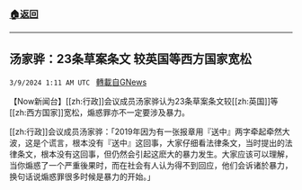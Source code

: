 ###  [:house:返回](README.md)
---


## 汤家骅：23条草案条文 较英国等西方国家宽松
`3/9/2024 1:11 AM UTC ` [轉載自GNews](https://gnews.org/articles/2378712)

【Now新闻台】[[zh:行政]]会议成员汤家骅认为23条草案条文较[[zh:英国]]等[[zh:西方国家]]宽松，煽惑罪亦不一定要涉及暴力。

[[zh:行政]]会议成员汤家骅：「2019年因为有一张报章用『送中』两字牵起牵然大波，这是个谎言，根本没有『送中』这回事，大家仔细看法律条文，当时提出的法律条文，根本没有这回事，但仍然会引起这麽大的暴力发生。大家应该可以理解，当你煽惑了一个严重後果时，而在社会有人认为得不到回应，他们会诉诸於暴力，换句话说煽惑罪很多时候是暴力的开始。」
